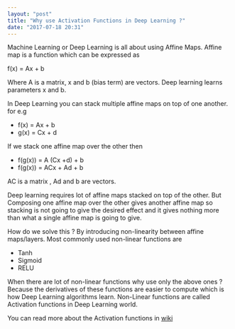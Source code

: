 ```yaml
---
layout: "post"
title: "Why use Activation Functions in Deep Learning ?"
date: "2017-07-18 20:31"
---
```


Machine Learning or Deep Learning is all about using Affine Maps. Affine map is a function which can be expressed as

f(x) = Ax + b

Where A is a matrix, x and b (bias term) are vectors. Deep learning learns parameters x and b.

In Deep Learning you can stack multiple affine maps on top of one another. for e.g
- f(x) = Ax + b
- g(x) = Cx + d

If we stack one affine map over the other then

- f(g(x)) = A (Cx +d) + b
- f(g(x)) = ACx + Ad + b

AC is a matrix , Ad and b are vectors.

Deep learning requires lot of affine maps stacked on top of the other. But Composing one affine map over the other gives another affine map so stacking is not going to give the desired effect and it gives nothing more than what a single affine map is going to give.

How do we solve this ? By introducing non-linearity between affine maps/layers. Most commonly used non-linear functions are

- Tanh
- Sigmoid
- RELU

When there are lot of non-linear functions why use only the above ones ? Because the derivatives of these functions are easier to compute which is how Deep Learning algorithms learn. Non-Linear functions are called Activation functions in Deep Learning world.

You can read more about the Activation functions in [wiki](https://en.wikipedia.org/wiki/Activation_function)
